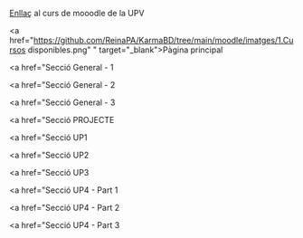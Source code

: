 <a href="https://moodlemupes.upv.es/course/view.php?id=170" target="_blank">Enllaç</a> al curs de mooodle de la UPV

<a href="https://github.com/ReinaPA/KarmaBD/tree/main/moodle/imatges/1.Cursos disponibles.png" " target="_blank">Pàgina principal</a>

<a href="Secció General - 1

<a href="Secció General - 2

<a href="Secció General - 3

<a href="Secció PROJECTE

<a href="Secció UP1

<a href="Secció UP2

<a href="Secció UP3

<a href="Secció UP4 - Part 1

<a href="Secció UP4 - Part 2

<a href="Secció UP4 - Part 3
